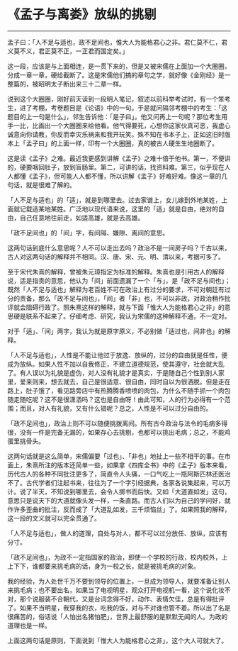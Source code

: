 # 《孟子与离娄》放纵的挑剔

------

孟子曰：「人不足与适也，政不足间也，惟大人为能格君心之非。君仁莫不仁，君义莫不义，君正莫不正，一正君而国定矣。」

这一段，应该是与上面相连，是一贯下来的，但是又被宋儒在上面加一个大圈圈，分成一章一章，硬给截断了。这是宋儒他们搞的章句之学，就好像《金刚经》是一整篇的，被昭明太子断出来三十二章一样。

说到这个大圈圈，刚好前天读到一段明人笔记，叙述以前科举考试时，有一个笨考生，进了考棚，考卷题目是《论语》中的一句。于是就问隔邻考棚中的考生：「这题目的上一句是什么」，邻生告诉他：「是子曰」。他又问再上一句呢？那位考生用手一比，比画出一个大圈圈来给他看。他气得要死，心想你这家伙真可恶，我虚心诚意向你请教，你反而幸灾乐祸来和我开玩笑。殊不知在书本子上，正如这旧时版本上「孟子曰」的上面一样，印有一个大圈圈，真的被古人硬生生地圈断了。

这是读《孟子》之难。最近我更感到讲解《孟子》之难十倍于他书。第一，不便讲的，硬要咽回肚子，放到盲肠里。第二，可讲的话，找资料难。第三，似乎现在人人都懂《孟子》，但可能人人都不懂，所以讲解《孟子》好难好难。像这一章的几句话，就是很难了解的。

「人不足与适也」的「适」，就是到哪里去。过去家谱上，女儿嫁到外地某姓，上面就记载适某地某姓。广泛地以现代语来说，这里的「适」就是自由，绝对的自由，自己任意地往前走，如适高雄，就是去高雄。

「政不足间也」的「间」字，有间隔、嫌隙、离间的意思。

这两句话到底什么意思呢？人不可以走出去吗？政治不是一间房子吗？千古以来，古人对这两句话的解释并不相同。汉、唐、宋、元、明、清以来，考据可多了。

至于宋代朱熹的解释，曾被朱元璋指定为标准的解释。朱熹也是引用古人的解释说，适是指责的意思，他认为「间」前面遗漏了一个「与」，是「政不足与间也」；既然「人不足与适也」解释为老百姓不可在政治上有过分的要求，不可对朝廷有过分的责备，那么「政不足与间也」，「间」者「非」也，不可以非政，对政治稍作批评就会阻碍行政了。照朱熹这样的解释，就与下面「惟大人为能格君心之非」的意思硬是联系不起来了。仔细考虑、研究，我认为宋儒的这种解释不通，不一定对。

对于「适」、「间」两字，我认为就是原字原义，不必别做「适过也，间非也」的解释。

「人不足与适也」，人性是不能让他过于放逸、放纵的，过分的自由就是任性，便成为放纵。如果人性不加以自我修正，不建立道德规范，使其遵守，社会就大乱了。有人误以为礼貌是虚伪，对人没有礼貌才是真实，于是随自己个性到别人家里，爱来则来，想去就去，自己是很适意、很自由，同时自以为很洒脱。但是走在路上，肚子饿了，看见路旁店中有热腾腾香喷喷的肉包，为什么不随手抓一个肉包随走随吃呢？这不是很潇洒吗？这也是自由呀！由此可知，人的行为必得有一个范围；而且，对人有礼貌，又有什么错呢？总之，人性是不可以过分自由的。

「政不足间也」，政治上则不可以随便挑拨离间。所有古今政治与法令的毛病多得很，没有一件是完备无漏的，如果存心去挑剔，也都可以挑出毛病；总之，不能鸡蛋里挑骨头。

这两句话就是这么简单，宋儒偏要「过也」、「非也」地扯上一些不相干的事。在市面上，朱熹所注的版本还简单一些，如果拿《四库全书》中的《孟子》版本来看，历代古人的各种不同批注更多了，简直令人头痛，一口气吃上一瓶阿斯匹林还医治不了。古代学者们注起书来，往往为了一个字引经据典，各家各说集起来，可以万计。说了半天，不知说到哪里去，会令人掷书而后快。又如「大道直如发」这句，意思只是说天下的大道就像头发一样，一条直路。而古人们以为自己的学问好，就作许多歪曲的批注，反而成了「大道乱如发，三千烦恼丝」了。如果照我的解释，这一段的文义就可以完全贯通了。

「人不足与适也」，做人的道理，自处与对人，都不可以过分放任、放纵，应该有分寸。

「政不足间也」，为政不一定指国家的政治，即使一个学校的行政，校内校外，上上下下，谁都要来挑毛病的话，身为一校之长，就是被挑毛病的对象。

我的经验，为人处世千万不要到领导的位置上，一旦成为领导人，就要准备让别人来挑毛病；也不要出名，如果当了电视明星，观众打开电视机一看，这个说化妆不对，那个说服装不合朝代，又是台词念得不好，动作、表情欠佳，总是有得批评了。如果不当明星，我穿我的衣，吃我的饭，对与不对谁也管不着。所以出了名是很痛苦的，俗话说「人怕出名猪怕肥」，世界上最舒服的是默默无闻的人。为政的道理也是一样。

上面这两句话是原则，下面说到「惟大人为能格君心之非」，这个大人可就大了。

